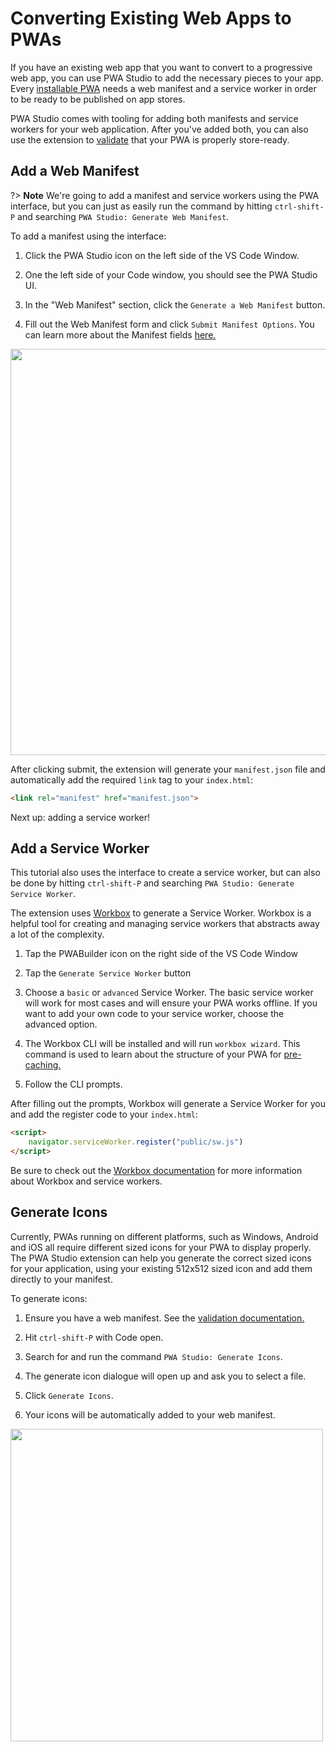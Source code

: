 # Converting Existing Web Apps to PWAs

If you have an existing web app that you want to convert to a progressive web app, you can use PWA Studio to add the necessary pieces to your app.
Every [installable PWA](https://developer.mozilla.org/en-US/docs/Web/Progressive_web_apps/Installable_PWAs) needs a web manifest and a service worker in order to be ready to be published on app stores.

PWA Studio comes with tooling for adding both manifests and service workers for your web application. After you've added both, you can also use the extension to [validate](/studio/package?id=validate-your-pwa) that your PWA is properly store-ready.


## Add a Web Manifest

?> **Note** We're going to add a manifest and service workers using the PWA interface, but you can just as easily run the command by hitting `ctrl-shift-P` and searching `PWA Studio: Generate Web Manifest`.

To add a manifest using the interface:

1. Click the PWA Studio icon on the left side of the VS Code Window.
   
2. One the left side of your Code window, you should see the PWA Studio UI.
   
3. In the "Web Manifest" section, click the `Generate a Web Manifest` button.
   
4. Fill out the Web Manifest form and click `Submit Manifest Options`. You can learn more about the Manifest fields [here.](https://developer.mozilla.org/en-US/docs/Web/Manifest)

<div class="docs-image">
    <img src="/assets/studio/existing-app/web-manifest-form.png" width=650>
</div>


After clicking submit, the extension will generate your `manifest.json` file and automatically add the required `link` tag to your `index.html`:
```html
<link rel="manifest" href="manifest.json">
```

Next up: adding a service worker! 


## Add a Service Worker
This tutorial also uses the interface to create a service worker, but can also be done by hitting `ctrl-shift-P` and searching `PWA Studio: Generate Service Worker`.

The extension uses [Workbox](https://developers.google.com/web/tools/workbox/) to generate a Service Worker. Workbox is a helpful tool for creating and managing service workers that abstracts away a lot of the complexity.

1. Tap the PWABuilder icon on the right side of the VS Code Window

2. Tap the `Generate Service Worker` button

3. Choose a `basic` or `advanced` Service Worker.
The basic service worker will work for most cases and will ensure your PWA works offline. If you want to add your own code to your service worker, choose the advanced option.

4. The Workbox CLI will be installed and will run `workbox wizard`. This command is used to learn about the structure of your PWA for [pre-caching.](https://developers.google.com/web/tools/workbox/modules/workbox-precaching#what_is_precaching)

5. Follow the CLI prompts.
   
After filling out the prompts, Workbox will generate a Service Worker for you and add the register code to your `index.html`:

```html
<script>
    navigator.serviceWorker.register("public/sw.js")
</script>
```

Be sure to check out the [Workbox documentation](https://developers.google.com/web/tools/workbox/modules/workbox-cli#setup_and_configuration) for more information about Workbox and service workers.

## Generate Icons

Currently, PWAs running on different platforms, such as Windows, Android and iOS all require different sized icons for your PWA to display properly. The PWA Studio extension can help you generate the correct sized icons for your application, using your existing 512x512 sized icon and add them directly to your manifest.

To generate icons:

1. Ensure you have a web manifest. See the [validation documentation.](/studio/package?id=validate-your-pwa)
   
2. Hit `ctrl-shift-P` with Code open.
   
3. Search for and run the command `PWA Studio: Generate Icons`.
   
4. The generate icon dialogue will open up and ask you to select a file.
   
5. Click `Generate Icons`.
   
6. Your icons will be automatically added to your web manifest.

<div class="docs-image">
    <img src="/assets/studio/existing-app/generate-icons.png" width=500>
</div>